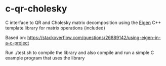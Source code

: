 # c-qr-cholesky
C interface to QR and Cholesky matrix decomposition using the [Eigen](http://eigen.tuxfamily.org) C++ template library for matrix operations (included)

Based on: https://stackoverflow.com/questions/26889142/using-eigen-in-a-c-project

Run ./test.sh to compile the library and also compile and run a simple C example program that uses the library

